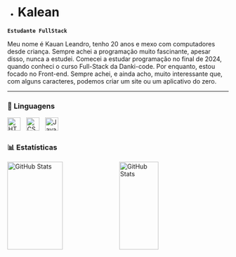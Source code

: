 - # Kalean

**`Estudante FullStack`**

Meu nome é Kauan Leandro, tenho 20 anos e mexo com computadores desde criança. Sempre achei a programação muito fascinante, apesar disso, nunca a estudei. Comecei a estudar programação no final de 2024, quando conheci o curso Full-Stack da Danki-code. Por enquanto, estou focado no Front-end. Sempre achei, e ainda acho, muito interessante que, com alguns caracteres, podemos criar um site ou um aplicativo do zero.

---

### 🤖 Linguagens

<img 
    align="left" 
    alt="HTML"
    title="HTML" 
    width="30px" 
    style="padding-right: 10px;" 
    src="https://cdn.jsdelivr.net/gh/devicons/devicon@latest/icons/html5/html5-original.svg" 
/>
<img 
    align="left" 
    alt="CSS" 
    title="CSS"
    width="30px" 
    style="padding-right: 10px;" 
    src="https://cdn.jsdelivr.net/gh/devicons/devicon@latest/icons/css3/css3-original.svg" 
/>
<img 
    align="left" 
    alt="JavaScript" 
    title="JavaScript"
    width="30px" 
    style="padding-right: 10px;" 
    src="https://cdn.jsdelivr.net/gh/devicons/devicon@latest/icons/javascript/javascript-original.svg" 
/>
<br/>
<br/>

### 📊 Estatísticas

<p>
<img 
      align="left" 
      alt="GitHub Stats" 
      height="200"
      width="50%"
      src="https://github-readme-stats.vercel.app/api/top-langs/?username=EncryptKalean&theme=tokyonight&layout=compact" 
  />
  
  <img 
    align="left" 
    alt="GitHub Stats" 
    height="200" 
    width="42%"
    style="padding-right: 10px;" 
    src="https://github-readme-stats.vercel.app/api?username=EncryptKalean&show_icons=true&theme=tokyonight&include_all_commits=true&locale=pt-br" 
  />

</p>
